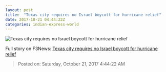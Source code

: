 ```yaml
---
layout: post
title:  "Texas city requires no Israel boycott for hurricane relief"
date: 2017-10-21 04:44:22Z
categories: indian-express-world
---
```


![Texas city requires no Israel boycott for hurricane relief](http://images.indianexpress.com/2017/08/hurricane-harvey-7592.jpg?w=759)




Full story on F3News: [Texas city requires no Israel boycott for hurricane relief](http://www.f3nws.com/n/43GDFH)

> Posted on: Saturday, October 21, 2017 4:44:22 AM
